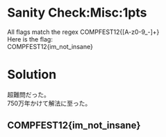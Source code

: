 # Sanity Check:Misc:1pts
All flags match the regex COMPFEST12{[A-z0-9_-]+}  
Here is the flag:  
COMPFEST12{im_not_insane}  

# Solution
超難問だった。  
750万年かけて解法に至った。  

## COMPFEST12{im_not_insane}